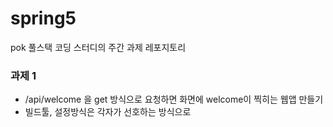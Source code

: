 # spring5
pok 풀스택 코딩 스터디의 주간 과제 레포지토리


### 과제 1
- /api/welcome 을 get 방식으로 요청하면 화면에 welcome이 찍히는 웹앱 만들기
- 빌드툴, 설정방식은 각자가 선호하는 방식으로 
